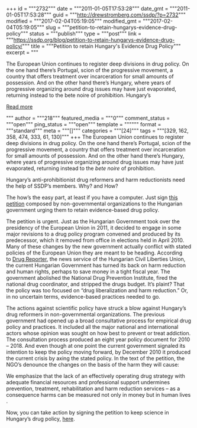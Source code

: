 +++
id = """2732"""
date = """2011-01-05T17:53:28"""
date_gmt = """2011-01-05T17:53:28"""
guid = """http://drewstromberg.com/ssdp/?p=2732"""
modified = """2017-02-04T05:19:05"""
modified_gmt = """2017-02-04T05:19:05"""
slug = """petition-to-retain-hungarys-evidence-drug-policy"""
status = """publish"""
type = """post"""
link = """https://ssdp.org/blog/petition-to-retain-hungarys-evidence-drug-policy/"""
title = """Petition to retain Hungary&#039;s Evidence Drug Policy"""
excerpt = """<p>The European Union continues to register deep divisions in drug policy. On the one hand there&#8217;s Portugal, scion of the progressive movement, a country that offers treatment over incarceration for small amounts of possession. And on the other hand there&#8217;s Hungary, where years of progressive organizing around drug issues may have just evaporated, returning instead to the bete noire of prohibition. Hungary&#8217;s</p>
<div class="h10"></div>
<p><a class="more-link2 flat" href="https://ssdp.org/blog/petition-to-retain-hungarys-evidence-drug-policy/">Read more</a></p>
"""
author = """218"""
featured_media = """0"""
comment_status = """open"""
ping_status = """open"""
template = """"""
format = """standard"""
meta = """[]"""
categories = """[24]"""
tags = """[329, 162, 358, 474, 333, 61, 130]"""
+++
The European Union continues to register deep divisions in drug policy. On the one hand there&#8217;s Portugal, scion of the progressive movement, a country that offers treatment over incarceration for small amounts of possession. And on the other hand there&#8217;s Hungary, where years of progressive organizing around drug issues may have just evaporated, returning instead to the <em>bete noire</em> of prohibition.

Hungary&#8217;s anti-prohibitionist drug reformers and harm reductionists need the help of SSDP&#8217;s members. Why? and How?

The how&#8217;s the easy part, at least if you have a computer. Just sign <a href="http://drogriporter.hu/en/drugstrat">this petition</a> composed by non-governmental organizations to the Hungarian government urging them to retain evidence-based drug policy.

The petition is urgent. Just as the Hungarian Government took over the presidency of the European Union in 2011, it decided to engage in some major revisions to a drug policy program convened and produced by its predecessor, which it removed from office in elections held in April 2010. Many of these changes by the new government actually conflict with stated policies of the European Union they are meant to be heading. According to <a href="http://drogriporter.hu/en/">Drug Reporter</a>, the news service of the Hungarian Civil Liberties Union, the current Hungarian Government has turned its back on harm reduction and human rights, perhaps to save money in a tight fiscal year. The government abolished the National Drug Prevention Institute, fired the national drug coordinator, and stripped the drugs budget. It&#8217;s plaint? That the policy was too focused on &#8220;drug liberalization and harm reduction.&#8221; Or, in no uncertain terms, evidence-based practices needed to go.

The actions against scientific policy have struck a blow against Hungary&#8217;s drug reformers in non-governmental organizations. The previous government had opened up a broad consultative process for empirical drug policy and practices. It included all the major national and international actors whose opinion was sought on how best to prevent or treat addiction. The consultation process produced an eight year policy document for 2010 &#8211; 2018. And even though at one point the current government signaled its intention to keep the policy moving forward, by December 2010 it produced the current crisis by axing the stated policy. In the text of the petition, the NGO&#8217;s denounce the changes on the basis of the harm they will cause:

We emphasize that the lack of an effectively operating drug strategy with adequate financial resources and professional support undermines prevention, treatment, rehabilitation and harm reduction services – as a consequence harms can be measured not only in money but in human lives .

Now, you can take action by signing the petition to keep science in Hungary&#8217;s drug policy, <a href="http://drogriporter.hu/en/drugstrat">here</a>.
